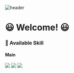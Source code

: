 ![header](https://capsule-render.vercel.app/api?&type=venom&color=auto&height=300&section=header&text=Welcome%20My%20Place!&fontSize=70&fontColor=666A73)

# 😃 Welcome! 😃

### 🧰 Available Skill
#### Main
<img src="https://img.shields.io/badge/-C++-00599C?style=plastic&logo=cplusplus&logoColor=white"/> <img src="https://img.shields.io/badge/C%23-512BD4?style=plastic&logo=csharp&logoColor=white"/> <img src="https://img.shields.io/badge/javascript-F7DF1E?style=plastic&logo=javascript&logoColor=white"/>
